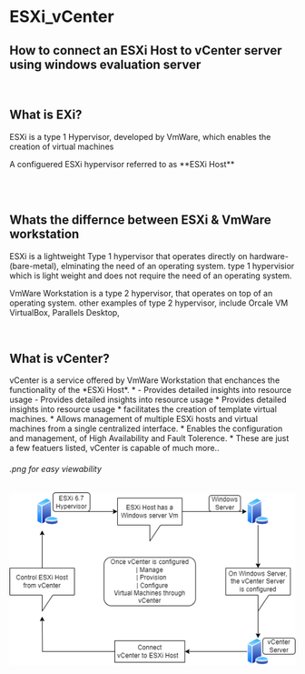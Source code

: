 # ESXi_vCenter

<h2> How to connect an ESXi Host to vCenter server using windows evaluation server  </h2>
<br>
<h2> What is EXi? </h2>
<p>ESXi is a type 1 Hypervisor, developed by VmWare, which enables the creation of virtual machines </p>
<p>A configuered ESXi hypervisor referred to as **ESXi Host** </p>
<br>
<br>
<h2> Whats the differnce between ESXi & VmWare workstation</h2>
<p>ESXi is a lightweight Type 1 hypervisor that operates directly on hardware-(bare-metal), elminating the need of an operating system. type 1 hypervisior which is light weight and does not require the need of an operating system.</p>
<p>VmWare Workstation is a type 2 hypervisor, that operates on top of an operating system. other examples of type 2 hypervisor, include Orcale VM VirtualBox,  Parallels Desktop, </p>
<br>
<h2> What is vCenter?</h2>
<p>vCenter is a service offered by VmWare Workstation that enchances the functionality of the *ESXi Host*.
* - Provides detailed insights into resource usage
- Provides detailed insights into resource usage
* Provides detailed insights into resource usage
* facilitates the creation of template virtual machines.
* Allows management of multiple ESXi hosts and virtual machines from a single centralized interface.
* Enables the configuration and management, of High Availability and Fault Tolerence.
* These are just a few featuers listed, vCenter is capable of much more..
</p>

<h6> .png for easy viewability </h6>


![Alt text](https://github.com/FazeNCode/ESXi_vCenter/blob/main/ESXi_vCenter_drawio.png)


